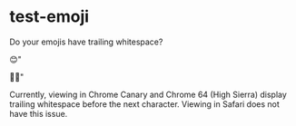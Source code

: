 # test-emoji
Do your emojis have trailing whitespace?

😊"

👍🏽"

Currently, viewing in Chrome Canary and Chrome 64 (High Sierra) display trailing whitespace before the next character.
Viewing in Safari does not have this issue.


